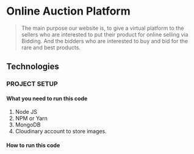 # Online Auction Platform

> The main purpose our website is, to give a virtual platform to the sellers who are interested to put their product for online selling via Bidding. And the bidders who are interested to buy and bid for the rare and best products.

## Technologies
### PROJECT SETUP

#### What you need to run this code
1. Node JS
2. NPM  or Yarn 
3. MongoDB 
4. Cloudinary account to store images.

####  How to run this code